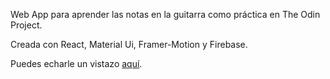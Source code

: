 Web App para aprender las notas en la guitarra como práctica en The Odin Project.

Creada con React, Material Ui, Framer-Motion y Firebase.

Puedes echarle un vistazo [aquí](finding-guitar-notes.web.app).

